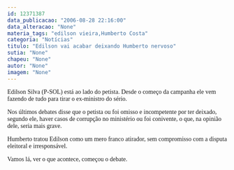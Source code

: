 ```yaml
---
id: 12371387
data_publicacao: "2006-08-28 22:16:00"
data_alteracao: "None"
materia_tags: "edilson vieira,Humberto Costa"
categoria: "Notícias"
titulo: "Edilson vai acabar deixando Humberto nervoso"
sutia: "None"
chapeu: "None"
autor: "None"
imagem: "None"
---
```

<p><P><FONT face=Verdana>Edilson Silva (P-SOL) está ao lado do petista. Desde o começo da campanha ele vem fazendo de tudo para tirar o ex-ministro do sério.</FONT></P></p>
<p><P><FONT face=Verdana>Nos últimos debates disse que o petista ou foi omisso e incompetente por ter deixado, segundo ele, haver casos de corrupção no ministério ou foi conivente, o que, na opinião dele, seria mais grave.</FONT></P></p>
<p><P><FONT face=Verdana>Humberto tratou Edilson como um mero franco atirador, sem compromisso com a disputa eleitoral e irresponsável.</FONT></P></p>
<p><P><FONT face=Verdana>Vamos lá, ver o que acontece,&nbsp;começou o debate.</FONT></P> </p>
